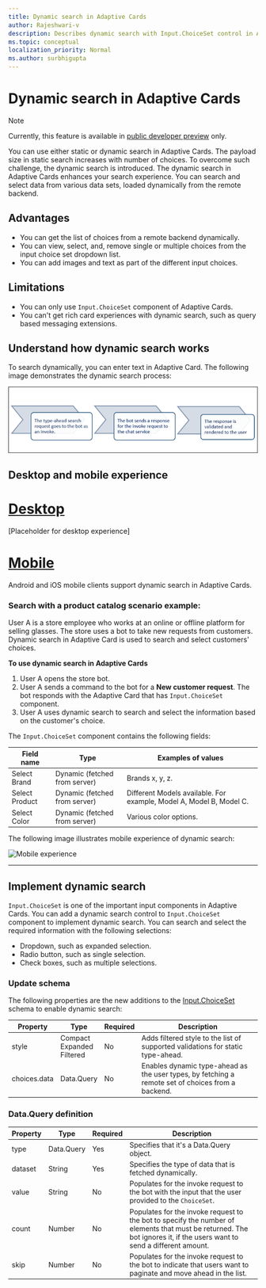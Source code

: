 ```yaml
---
title: Dynamic search in Adaptive Cards 
author: Rajeshwari-v
description: Describes dynamic search with Input.ChoiceSet control in Adaptive Cards 
ms.topic: conceptual
localization_priority: Normal
ms.author: surbhigupta
---
```


# Dynamic search in Adaptive Cards  

> [!NOTE]
> Currently, this feature is available in [public developer preview](~/resources/dev-preview/developer-preview-intro.md) only.

You can use either static or dynamic search in Adaptive Cards. The payload size in static search increases with number of choices. To overcome such challenge, the dynamic search is introduced. The dynamic search in Adaptive Cards enhances your search experience. You can search and select data from various data sets, loaded dynamically from the remote backend.

## Advantages

* You can get the list of choices from a remote backend dynamically.
* You can view, select, and, remove single or multiple choices from the input choice set dropdown list.
* You can add images and text as part of the different input choices.

## Limitations

* You can only use `Input.ChoiceSet` component of Adaptive Cards.
* You can't get rich card experiences with dynamic search, such as query based messaging extensions. 
 
## Understand how dynamic search works

To search dynamically, you can enter text in Adaptive Card. The following image demonstrates the dynamic search process: 

![Dynamic search](../../assets/images/cards/dynamic-type-ahead-search-flow.png)

## Desktop and mobile experience

# [Desktop](#tab/desktop)

[Placeholder for desktop experience]

# [Mobile](#tab/mobile)

Android and iOS mobile clients support dynamic search in Adaptive Cards. 
 
### Search with a product catalog scenario example:

User A is a store employee who works at an online or offline platform for selling glasses. The store uses a bot to take new requests from customers. Dynamic search in Adaptive Card is used to search and select customers' choices.

**To use dynamic search in Adaptive Cards**

1. User A opens the store bot.
1. User A sends a command to the bot for a **New customer request**. The bot responds with the Adaptive Card that has `Input.ChoiceSet` component.
1. User A uses dynamic search to search and select the information based on the customer's choice. 

The `Input.ChoiceSet` component contains the following fields: 

|Field name|Type |Examples of values|
|----------|-------|-----------------|
|Select Brand|	Dynamic (fetched from server) |	Brands x, y, z. |
|Select Product	|Dynamic (fetched from server) | Different Models available. For example, Model A, Model B, Model C. |
|Select Color | Dynamic (fetched from server) |	Various color options. |      

The following image illustrates mobile experience of dynamic search:       

<img src="~/assets/images/cards/mobile-type-ahead-search.png" alt="Mobile experience" width="400"/>

---

## Implement dynamic search

`Input.ChoiceSet` is one of the important input components in Adaptive Cards. You can add a dynamic search control to `Input.ChoiceSet` component to implement dynamic search. You can search and select the required information with the following selections:       

* Dropdown, such as expanded selection.
* Radio button, such as single selection.
* Check boxes, such as multiple selections. 

### Update schema

The following properties are the new additions to the [Input.ChoiceSet](https://adaptivecards.io/explorer/Input.ChoiceSet.html) schema to enable dynamic search:

| Property	| Type | Required | Description |
|-----------|------|----------|-------------|
| style | Compact <br/> Expanded <br/> Filtered | No | Adds filtered style to the list of supported validations for static type-ahead.|
| choices.data | Data.Query | No | Enables dynamic type-ahead as the user types, by fetching a remote set of choices from a backend. |

### Data.Query definition

| Property	| Type | Required | Description |
|-----------|------|----------|-------------|
| type | Data.Query	| Yes |	Specifies that it's a Data.Query object.|
| dataset | String | Yes | Specifies the type of data that is fetched dynamically. |
| value	| String | No | Populates for the invoke request to the bot with the input that the user provided to the `ChoiceSet`. |
| count	| Number | No | Populates for the invoke request to the bot to specify the number of elements that must be returned. The bot ignores it, if the users want to send a different amount. | 
| skip | Number | No | Populates for the invoke request to the bot to indicate that users want to paginate and move ahead in the list. |

